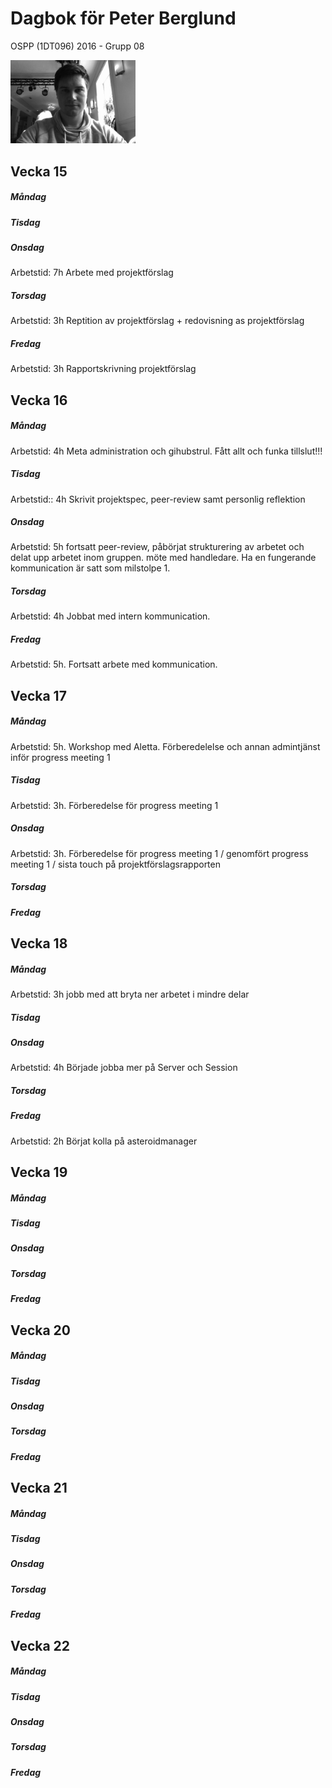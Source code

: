 # Dagbok för Peter Berglund

OSPP (1DT096) 2016 - Grupp 08

<img src="../images/peter.png" width="200">

## Vecka 15

##### Måndag

##### Tisdag

##### Onsdag
Arbetstid: 7h Arbete med projektförslag
##### Torsdag
Arbetstid: 3h Reptition av projektförslag + redovisning as projektförslag 
##### Fredag
Arbetstid: 3h Rapportskrivning projektförslag

## Vecka 16

##### Måndag
Arbetstid: 4h Meta administration och gihubstrul. Fått allt och funka tillslut!!!
##### Tisdag
Arbetstid:: 4h Skrivit projektspec, peer-review samt personlig reflektion 
##### Onsdag
Arbetstid: 5h fortsatt peer-review, påbörjat strukturering av arbetet och delat upp arbetet inom gruppen. möte med handledare. Ha en fungerande kommunication är satt som milstolpe 1.
##### Torsdag
Arbetstid: 4h Jobbat med intern kommunication.
##### Fredag
Arbetstid: 5h. Fortsatt arbete med kommunication.  

## Vecka 17

##### Måndag
Arbetstid: 5h. Workshop med Aletta. Förberedelelse och annan admintjänst inför progress meeting 1
##### Tisdag
Arbetstid: 3h. Förberedelse för progress meeting 1 
##### Onsdag
Arbetstid: 3h. Förberedelse för progress meeting 1 / genomfört progress meeting 1 / sista touch på projektförslagsrapporten
##### Torsdag

##### Fredag

## Vecka 18

##### Måndag
Arbetstid: 3h jobb med att bryta ner arbetet i mindre delar
##### Tisdag

##### Onsdag
Arbetstid: 4h Började jobba mer på Server och Session 
##### Torsdag

##### Fredag
Arbetstid: 2h Börjat kolla på asteroidmanager 
## Vecka 19

##### Måndag

##### Tisdag

##### Onsdag

##### Torsdag

##### Fredag

## Vecka 20

##### Måndag

##### Tisdag

##### Onsdag

##### Torsdag

##### Fredag

## Vecka 21

##### Måndag

##### Tisdag

##### Onsdag

##### Torsdag

##### Fredag

## Vecka 22

##### Måndag

##### Tisdag

##### Onsdag

##### Torsdag

##### Fredag
